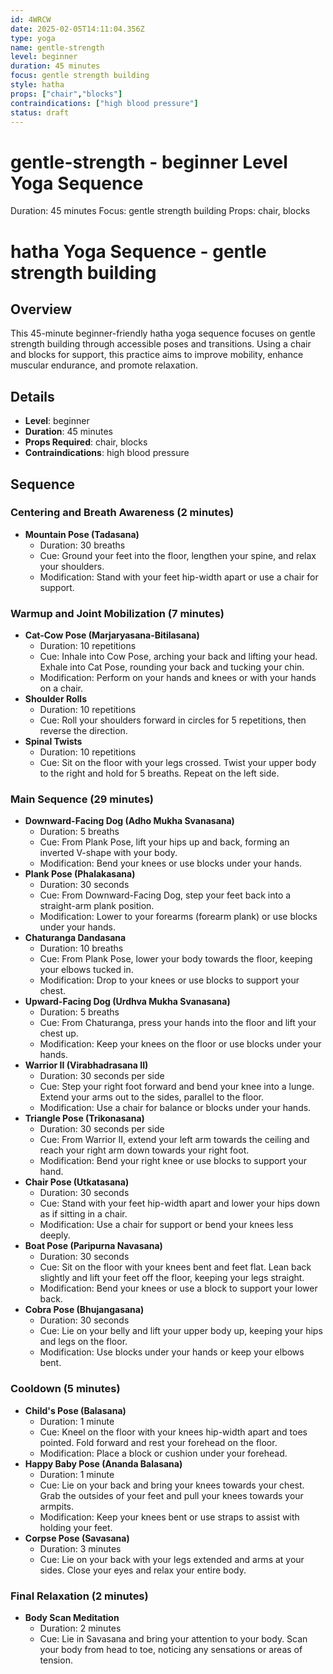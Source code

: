 ```yaml
---
id: 4WRCW
date: 2025-02-05T14:11:04.356Z
type: yoga
name: gentle-strength
level: beginner
duration: 45 minutes
focus: gentle strength building
style: hatha
props: ["chair","blocks"]
contraindications: ["high blood pressure"]
status: draft
---
```

# gentle-strength - beginner Level Yoga Sequence
Duration: 45 minutes
Focus: gentle strength building
Props: chair, blocks
# hatha Yoga Sequence - gentle strength building

## Overview

This 45-minute beginner-friendly hatha yoga sequence focuses on gentle strength building through accessible poses and transitions. Using a chair and blocks for support, this practice aims to improve mobility, enhance muscular endurance, and promote relaxation.

## Details
- **Level**: beginner
- **Duration**: 45 minutes
- **Props Required**: chair, blocks
- **Contraindications**: high blood pressure

## Sequence

### Centering and Breath Awareness (2 minutes)
- **Mountain Pose (Tadasana)**
  - Duration: 30 breaths
  - Cue: Ground your feet into the floor, lengthen your spine, and relax your shoulders.
  - Modification: Stand with your feet hip-width apart or use a chair for support.

### Warmup and Joint Mobilization (7 minutes)
- **Cat-Cow Pose (Marjaryasana-Bitilasana)**
  - Duration: 10 repetitions
  - Cue: Inhale into Cow Pose, arching your back and lifting your head. Exhale into Cat Pose, rounding your back and tucking your chin.
  - Modification: Perform on your hands and knees or with your hands on a chair.
- **Shoulder Rolls**
  - Duration: 10 repetitions
  - Cue: Roll your shoulders forward in circles for 5 repetitions, then reverse the direction.
- **Spinal Twists**
  - Duration: 10 repetitions
  - Cue: Sit on the floor with your legs crossed. Twist your upper body to the right and hold for 5 breaths. Repeat on the left side.

### Main Sequence (29 minutes)
- **Downward-Facing Dog (Adho Mukha Svanasana)**
  - Duration: 5 breaths
  - Cue: From Plank Pose, lift your hips up and back, forming an inverted V-shape with your body.
  - Modification: Bend your knees or use blocks under your hands.
- **Plank Pose (Phalakasana)**
  - Duration: 30 seconds
  - Cue: From Downward-Facing Dog, step your feet back into a straight-arm plank position.
  - Modification: Lower to your forearms (forearm plank) or use blocks under your hands.
- **Chaturanga Dandasana**
  - Duration: 10 breaths
  - Cue: From Plank Pose, lower your body towards the floor, keeping your elbows tucked in.
  - Modification: Drop to your knees or use blocks to support your chest.
- **Upward-Facing Dog (Urdhva Mukha Svanasana)**
  - Duration: 5 breaths
  - Cue: From Chaturanga, press your hands into the floor and lift your chest up.
  - Modification: Keep your knees on the floor or use blocks under your hands.
- **Warrior II (Virabhadrasana II)**
  - Duration: 30 seconds per side
  - Cue: Step your right foot forward and bend your knee into a lunge. Extend your arms out to the sides, parallel to the floor.
  - Modification: Use a chair for balance or blocks under your hands.
- **Triangle Pose (Trikonasana)**
  - Duration: 30 seconds per side
  - Cue: From Warrior II, extend your left arm towards the ceiling and reach your right arm down towards your right foot.
  - Modification: Bend your right knee or use blocks to support your hand.
- **Chair Pose (Utkatasana)**
  - Duration: 30 seconds
  - Cue: Stand with your feet hip-width apart and lower your hips down as if sitting in a chair.
  - Modification: Use a chair for support or bend your knees less deeply.
- **Boat Pose (Paripurna Navasana)**
  - Duration: 30 seconds
  - Cue: Sit on the floor with your knees bent and feet flat. Lean back slightly and lift your feet off the floor, keeping your legs straight.
  - Modification: Bend your knees or use a block to support your lower back.
- **Cobra Pose (Bhujangasana)**
  - Duration: 30 seconds
  - Cue: Lie on your belly and lift your upper body up, keeping your hips and legs on the floor.
  - Modification: Use blocks under your hands or keep your elbows bent.

### Cooldown (5 minutes)
- **Child's Pose (Balasana)**
  - Duration: 1 minute
  - Cue: Kneel on the floor with your knees hip-width apart and toes pointed. Fold forward and rest your forehead on the floor.
  - Modification: Place a block or cushion under your forehead.
- **Happy Baby Pose (Ananda Balasana)**
  - Duration: 1 minute
  - Cue: Lie on your back and bring your knees towards your chest. Grab the outsides of your feet and pull your knees towards your armpits.
  - Modification: Keep your knees bent or use straps to assist with holding your feet.
- **Corpse Pose (Savasana)**
  - Duration: 3 minutes
  - Cue: Lie on your back with your legs extended and arms at your sides. Close your eyes and relax your entire body.

### Final Relaxation (2 minutes)
- **Body Scan Meditation**
  - Duration: 2 minutes
  - Cue: Lie in Savasana and bring your attention to your body. Scan your body from head to toe, noticing any sensations or areas of tension.